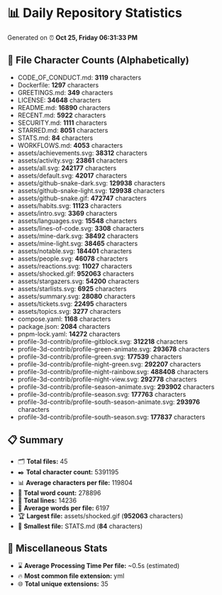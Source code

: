 # 📊 Daily Repository Statistics
Generated on ⏰ **Oct 25, Friday 06:31:33 PM**

## 📂 File Character Counts (Alphabetically)
- CODE_OF_CONDUCT.md: **3119** characters
- Dockerfile: **1297** characters
- GREETINGS.md: **349** characters
- LICENSE: **34648** characters
- README.md: **16890** characters
- RECENT.md: **5922** characters
- SECURITY.md: **1111** characters
- STARRED.md: **8051** characters
- STATS.md: **84** characters
- WORKFLOWS.md: **4053** characters
- assets/achievements.svg: **38312** characters
- assets/activity.svg: **23861** characters
- assets/all.svg: **242177** characters
- assets/default.svg: **42017** characters
- assets/github-snake-dark.svg: **129938** characters
- assets/github-snake-light.svg: **129938** characters
- assets/github-snake.gif: **472747** characters
- assets/habits.svg: **11123** characters
- assets/intro.svg: **3369** characters
- assets/languages.svg: **15548** characters
- assets/lines-of-code.svg: **3308** characters
- assets/mine-dark.svg: **38492** characters
- assets/mine-light.svg: **38465** characters
- assets/notable.svg: **184401** characters
- assets/people.svg: **46078** characters
- assets/reactions.svg: **11027** characters
- assets/shocked.gif: **952063** characters
- assets/stargazers.svg: **54200** characters
- assets/starlists.svg: **6925** characters
- assets/summary.svg: **28080** characters
- assets/tickets.svg: **22495** characters
- assets/topics.svg: **3277** characters
- compose.yaml: **1168** characters
- package.json: **2084** characters
- pnpm-lock.yaml: **14272** characters
- profile-3d-contrib/profile-gitblock.svg: **312218** characters
- profile-3d-contrib/profile-green-animate.svg: **293678** characters
- profile-3d-contrib/profile-green.svg: **177539** characters
- profile-3d-contrib/profile-night-green.svg: **292207** characters
- profile-3d-contrib/profile-night-rainbow.svg: **488408** characters
- profile-3d-contrib/profile-night-view.svg: **292778** characters
- profile-3d-contrib/profile-season-animate.svg: **293902** characters
- profile-3d-contrib/profile-season.svg: **177763** characters
- profile-3d-contrib/profile-south-season-animate.svg: **293976** characters
- profile-3d-contrib/profile-south-season.svg: **177837** characters

## 📋 Summary
- 🗂️ **Total files:** 45
- ✒️ **Total character count:** 5391195
- 📊 **Average characters per file:** 119804
- 📝 **Total word count:** 278896
- 🧾 **Total lines:** 14236
- 📐 **Average words per file:** 6197
- 🏆 **Largest file:** assets/shocked.gif (**952063** characters)
- 🥉 **Smallest file:** STATS.md (**84** characters)

## 🌟 Miscellaneous Stats
- ⌛ **Average Processing Time Per file:** ~0.5s (estimated)
- 🔥 **Most common file extension:** yml
- 🌐 **Total unique extensions:** 35

